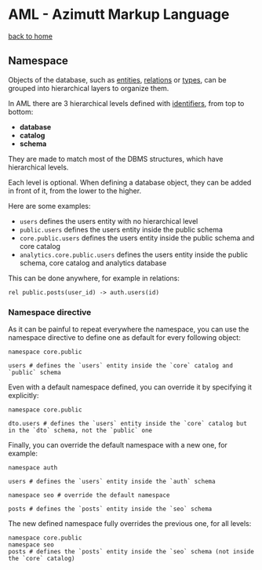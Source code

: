 # AML - Azimutt Markup Language

[back to home](./README.md)


## Namespace

Objects of the database, such as [entities](./entity.md), [relations](./relation.md) or [types](./type.md), can be grouped into hierarchical layers to organize them.

In AML there are 3 hierarchical levels defined with [identifiers](./identifier.md), from top to bottom:

- **database**
- **catalog**
- **schema**

They are made to match most of the DBMS structures, which have hierarchical levels.

Each level is optional. When defining a database object, they can be added in front of it, from the lower to the higher.

Here are some examples:

- `users` defines the users entity with no hierarchical level
- `public.users` defines the users entity inside the public schema
- `core.public.users` defines the users entity inside the public schema and core catalog
- `analytics.core.public.users` defines the users entity inside the public schema, core catalog and analytics database

This can be done anywhere, for example in relations:

```aml
rel public.posts(user_id) -> auth.users(id)
```


### Namespace directive

As it can be painful to repeat everywhere the namespace, you can use the namespace directive to define one as default for every following object:

```aml
namespace core.public

users # defines the `users` entity inside the `core` catalog and `public` schema
```

Even with a default namespace defined, you can override it by specifying it explicitly:

```aml
namespace core.public

dto.users # defines the `users` entity inside the `core` catalog but in the `dto` schema, not the `public` one
```

Finally, you can override the default namespace with a new one, for example:

```aml
namespace auth

users # defines the `users` entity inside the `auth` schema

namespace seo # override the default namespace

posts # defines the `posts` entity inside the `seo` schema
```

The new defined namespace fully overrides the previous one, for all levels:

```aml
namespace core.public
namespace seo
posts # defines the `posts` entity inside the `seo` schema (not inside the `core` catalog)
```
